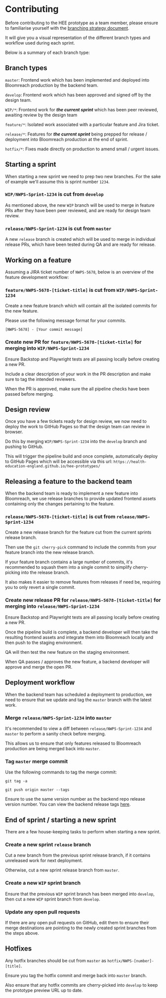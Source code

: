 # Contributing

Before contributing to the HEE prototype as a team member, please ensure to familiarise yourself with the 
[branching strategy document](https://www.figma.com/file/wp7I4wS6OAvLzcUkDxePXE/HEE-frontend-protoype%3A-Branching-strategy?node-id=0%3A1&t=0P5nLy2hjh32DglY-0).

It will give you a visual representation of the different branch types and workflow used during each sprint.

Below is a summary of each branch type:

## Branch types
`master`: Frontend work which has been implemented and deployed into Bloomreach production by the backend team.

`develop`: Frontend work which has been approved and signed off by the design team.

`WIP/*`: Frontend work for _**the current sprint**_ which has been peer reviewed, awaiting review by the design team

`feature/*`: Isolated work associated with a particular feature and Jira ticket.

`release/*`: Features for _**the current sprint**_ being prepped for release / deployment into Bloomreach production at the end of sprint.

`hotfix/*`: Fixes made directly on production to amend small / urgent issues.

## Starting a sprint

When starting a new sprint we need to prep two new branches. For the sake of example we'll assume this is sprint number
`1234`.

### `WIP/NWPS-Sprint-1234` is cut from `develop`

As mentioned above, the new `WIP` branch will be used to merge in feature PRs after they have been peer reviewed, and are
ready for design team review.

### `release/NWPS-Sprint-1234` is cut from `master`

A new `release` branch is created which will be used to merge in individual release PRs, which have been tested during QA
and are ready for release.

## Working on a feature

Assuming a JIRA ticket number of `NWPS-5678`, below is an overview of the feature development workflow:

### `feature/NWPS-5678-[ticket-title]` is cut from `WIP/NWPS-Sprint-1234`

Create a new feature branch which will contain all the isolated commits for the new feature. 

Please use the following message format for your commits.

`[NWPS-5678] - [Your commit message]`

### Create new PR for `feature/NWPS-5678-[ticket-title]` for merging into `WIP/NWPS-Sprint-1234`

Ensure Backstop and Playwright tests are all passing locally before creating a new PR. 

Include a clear description of your work in the PR description and make sure to tag the intended reviewers.

When the PR is approved, make sure the all pipeline checks have been passed before merging.

## Design review

Once you have a few tickets ready for design review, we now need to deploy the work to GitHub Pages so that the design 
team can review in browser.

Do this by merging `WIP/NWPS-Sprint-1234` into the `develop` branch and pushing to GitHub. 

This will trigger the pipeline build and once complete, automatically deploy to GitHub Pages which will be accessible 
via this url: `https://health-education-england.github.io/hee-prototypes/`

## Releasing a feature to the backend team

When the backend team is ready to implement a new feature into Bloomreach, we use release branches to provide updated
frontend assets containing only the changes pertaining to the feature.

### `release/NWPS-5678-[ticket-title]` is cut from `release/NWPS-Sprint-1234`

Create a new release branch for the feature cut from the current sprints release branch.

Then use the `git cherry-pick` command to include the commits from your feature branch into the new release branch.

If your feature branch contains a large number of commits, it's recommended to squash them into a single commit to 
simplify cherry-picking into the release branch.

It also makes it easier to remove features from releases if need be, requiring you to only revert a single commit.

### Create new release PR for `release/NWPS-5678-[ticket-title]` for merging into `release/NWPS-Sprint-1234`

Ensure Backstop and Playwright tests are all passing locally before creating a new PR.

Once the pipeline build is complete, a backend developer will then take the resulting frontend assets and integrate them
into Bloomreach locally and then push to the staging environment.

QA will then test the new feature on the staging environment. 

When QA passes / approves the new feature, a backend developer will approve and merge the open PR.

## Deployment workflow

When the backend team has scheduled a deployment to production, we need to ensure that we update and tag the `master`
branch with the latest work.

### Merge `release/NWPS-Sprint-1234` into `master`

It's recommended to view a diff between `release/NWPS-Sprint-1234` and `master` to perform a sanity check before merging.

This allows us to ensure that only features released to Bloomreach production are being merged back into `master`.

### Tag `master` merge commit

Use the following commands to tag the merge commit:

`git tag -a`

`git push origin master --tags`

Ensure to use the same version number as the backend repo release version number. You can view the backend release tags
[here](https://github.com/Health-Education-England/hee-cms-platform/tags).

## End of sprint / starting a new sprint

There are a few house-keeping tasks to perform when starting a new sprint.

### Create a new sprint `release` branch

Cut a new branch from the previous sprint release branch, if it contains unreleased work for next deployment. 

Otherwise, cut a new sprint release branch from `master`.

### Create a new `WIP` sprint branch

Ensure that the previous `WIP` sprint branch has been merged into `develop`, then cut a new `WIP` sprint branch from `develop`.

### Update any open pull requests

If there are any open pull requests on GitHub, edit them to ensure their merge destinations are pointing to the newly 
created sprint branches from the steps above.

## Hotfixes

Any hotfix branches should be cut from `master` as `hotfix/NWPS-[number]-[title]`.

Ensure you tag the hotfix commit and merge back into `master` branch.

Also ensure that any hotfix commits are cherry-picked into `develop` to keep the prototype preview URL up to date.
